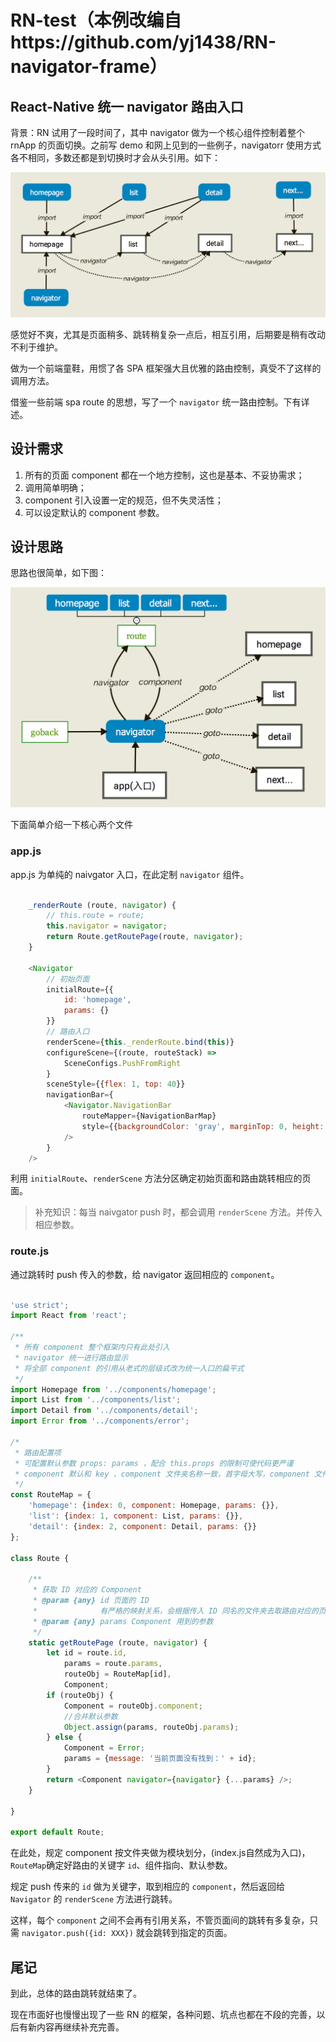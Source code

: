# RN-test（本例改编自https://github.com/yj1438/RN-navigator-frame）  
## React-Native 统一 navigator 路由入口

背景：RN 试用了一段时间了，其中 navigator 做为一个核心组件控制着整个 rnApp 的页面切换。之前写 demo 和网上见到的一些例子，navigatorr 使用方式各不相同，多数还都是到切换时才会从头引用。如下：

![1.png](pics/1.png)

感觉好不爽，尤其是页面稍多、跳转稍复杂一点后，相互引用，后期要是稍有改动不利于维护。

做为一个前端童鞋，用惯了各 SPA 框架强大且优雅的路由控制，真受不了这样的调用方法。

借鉴一些前端 spa route 的思想，写了一个 `navigator` 统一路由控制。下有详述。

## 设计需求

1. 所有的页面 component 都在一个地方控制，这也是基本、不妥协需求；
2. 调用简单明确；
3. component 引入设置一定的规范，但不失灵活性；
4. 可以设定默认的 component 参数。

## 设计思路

思路也很简单，如下图：

![1.png](pics/2.png)

下面简单介绍一下核心两个文件

### app.js

app.js 为单纯的 naivgator 入口，在此定制 `navigator` 组件。

~~~javascript

    _renderRoute (route, navigator) {
        // this.route = route;
        this.navigator = navigator;
        return Route.getRoutePage(route, navigator);
    }

    <Navigator
        // 初始页面
        initialRoute={{
            id: 'homepage',
            params: {}
        }}
        // 路由入口
        renderScene={this._renderRoute.bind(this)}
        configureScene={(route, routeStack) =>
            SceneConfigs.PushFromRight
        }
        sceneStyle={{flex: 1, top: 40}}
        navigationBar={
            <Navigator.NavigationBar
                routeMapper={NavigationBarMap}
                style={{backgroundColor: 'gray', marginTop: 0, height: 40, top: 0}}
            />
        }
    />

~~~

利用 `initialRoute`、`renderScene` 方法分区确定初始页面和路由跳转相应的页面。

> 补充知识：每当 naivgator push 时，都会调用 `renderScene` 方法。并传入相应参数。

### route.js

通过跳转时 push 传入的参数，给 navigator 返回相应的 `component`。

~~~javascript

'use strict';
import React from 'react';

/**
 * 所有 component 整个框架内只有此处引入
 * navigator 统一进行路由显示
 * 将全部 component 的引用从老式的层级式改为统一入口的扁平式
 */ 
import Homepage from '../components/homepage';
import List from '../components/list';
import Detail from '../components/detail';
import Error from '../components/error';

/*
 * 路由配置项
 * 可配置默认参数 props: params ，配合 this.props 的限制可使代码更严谨
 * component 默认和 key 、component 文件夹名称一致，首字母大写，component 文件夹内强制 index.js 为入口文件
 */
const RouteMap = {
    'homepage': {index: 0, component: Homepage, params: {}},
    'list': {index: 1, component: List, params: {}},
    'detail': {index: 2, component: Detail, params: {}}
};

class Route {

    /**
     * 获取 ID 对应的 Component
     * @param {any} id 页面的 ID 
     *              有严格的映射关系，会根据传入 ID 同名的文件夹去取路由对应的页面
     * @param {any} params Component 用到的参数
     */
    static getRoutePage (route, navigator) {
        let id = route.id,
            params = route.params,
            routeObj = RouteMap[id],
            Component;
        if (routeObj) {
            Component = routeObj.component;
            //合并默认参数
            Object.assign(params, routeObj.params);
        } else {
            Component = Error;
            params = {message: '当前页面没有找到：' + id};
        }
        return <Component navigator={navigator} {...params} />;
    }     
    
}

export default Route;

~~~

在此处，规定 component 按文件夹做为模块划分，(index.js自然成为入口)，`RouteMap`确定好路由的关键字 `id`、组件指向、默认参数。

规定 push 传来的 `id` 做为关键字，取到相应的 `component`，然后返回给 `Navigator` 的 `renderScene` 方法进行跳转。

这样，每个 `component` 之间不会再有引用关系，不管页面间的跳转有多复杂，只需 `navigator.push({id: XXX})` 就会跳转到指定的页面。 

## 尾记

到此，总体的路由跳转就结束了。

现在市面好也慢慢出现了一些 RN 的框架，各种问题、坑点也都在不段的完善，以后有新内容再继续补充完善。
